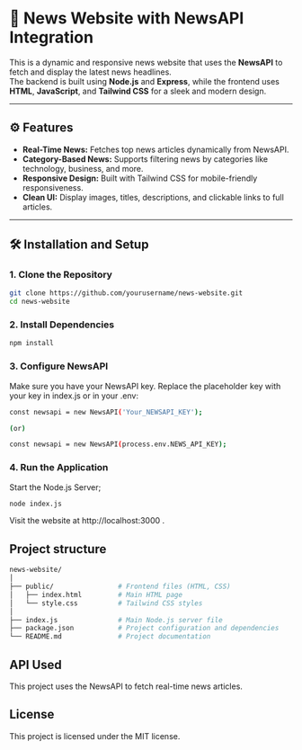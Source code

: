 # 📰 News Website with NewsAPI Integration  

This is a dynamic and responsive news website that uses the **NewsAPI** to fetch and display the latest news headlines.  
The backend is built using **Node.js** and **Express**, while the frontend uses **HTML**, **JavaScript**, and **Tailwind CSS** for a sleek and modern design.

---

## ⚙️ Features  
- **Real-Time News:** Fetches top news articles dynamically from NewsAPI.  
- **Category-Based News:** Supports filtering news by categories like technology, business, and more.  
- **Responsive Design:** Built with Tailwind CSS for mobile-friendly responsiveness.  
- **Clean UI:** Display images, titles, descriptions, and clickable links to full articles.

---

## 🛠 Installation and Setup  

### 1. Clone the Repository  
```bash
git clone https://github.com/yourusername/news-website.git
cd news-website
```

### 2. Install Dependencies
```bash
npm install
```

### 3. Configure NewsAPI
Make sure you have your NewsAPI key.
Replace the placeholder key with your key in index.js or in your .env:
```bash
const newsapi = new NewsAPI('Your_NEWSAPI_KEY');

(or)

const newsapi = new NewsAPI(process.env.NEWS_API_KEY);
```

### 4. Run the Application
Start the Node.js Server;
```bash
node index.js
```

Visit the website at http://localhost:3000 .

## Project structure
```bash
news-website/
│
├── public/                # Frontend files (HTML, CSS)
│   ├── index.html         # Main HTML page
│   └── style.css          # Tailwind CSS styles
│
├── index.js               # Main Node.js server file
├── package.json           # Project configuration and dependencies
└── README.md              # Project documentation

```

## API Used
This project uses the NewsAPI to fetch real-time news articles.


## License
This project is licensed under the MIT license.